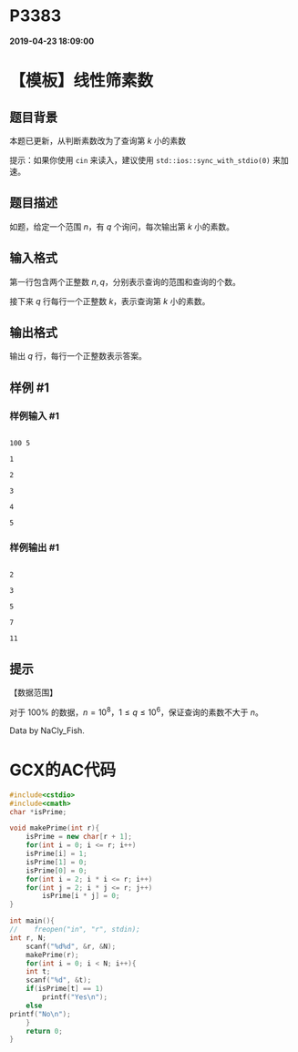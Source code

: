 
# P3383

**2019-04-23 18:09:00**
    
# 【模板】线性筛素数

## 题目背景

本题已更新，从判断素数改为了查询第 $k$ 小的素数  
提示：如果你使用  `cin` 来读入，建议使用 `std::ios::sync_with_stdio(0)` 来加速。

## 题目描述

如题，给定一个范围 $n$，有 $q$ 个询问，每次输出第 $k$ 小的素数。

## 输入格式

第一行包含两个正整数 $n,q$，分别表示查询的范围和查询的个数。

接下来 $q$ 行每行一个正整数 $k$，表示查询第 $k$ 小的素数。

## 输出格式

输出 $q$ 行，每行一个正整数表示答案。

## 样例 #1

### 样例输入 #1

```
100 5
1
2
3
4
5
```

### 样例输出 #1

```
2
3
5
7
11
```

## 提示

【数据范围】  
对于 $100\%$ 的数据，$n = 10^8$，$1 \le q \le 10^6$，保证查询的素数不大于 $n$。

Data by NaCly\_Fish.

# GCX的AC代码
```cpp
#include<cstdio>
#include<cmath>
char *isPrime;

void makePrime(int r){
    isPrime = new char[r + 1];
    for(int i = 0; i <= r; i++)
	isPrime[i] = 1;
    isPrime[1] = 0;
    isPrime[0] = 0;
    for(int i = 2; i * i <= r; i++)
	for(int j = 2; i * j <= r; j++)
	    isPrime[i * j] = 0;
}

int main(){
//    freopen("in", "r", stdin);
int r, N;
    scanf("%d%d", &r, &N);
    makePrime(r);
    for(int i = 0; i < N; i++){
	int t;
	scanf("%d", &t);
	if(isPrime[t] == 1)
	    printf("Yes\n");
	else
printf("No\n");
    }
    return 0;
}

```

